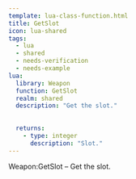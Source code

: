 ```yaml
---
template: lua-class-function.html
title: GetSlot
icon: lua-shared
tags:
  - lua
  - shared
  - needs-verification
  - needs-example
lua:
  library: Weapon
  function: GetSlot
  realm: shared
  description: "Get the slot."
  
  
  returns:
    - type: integer
      description: "Slot."
---
```


<div class="lua__search__keywords">
Weapon:GetSlot &#x2013; Get the slot.
</div>
